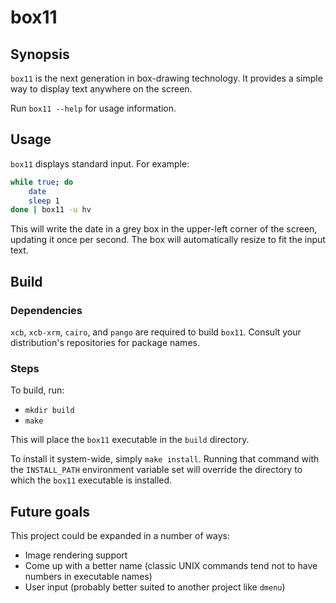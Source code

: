 box11
=====

## Synopsis

`box11` is the next generation in box-drawing technology. It provides a simple
way to display text anywhere on the screen.

Run `box11 --help` for usage information.

## Usage

`box11` displays standard input. For example:

```sh
while true; do 
    date
    sleep 1
done | box11 -u hv
```

This will write the date in a grey box in the upper-left corner of the screen,
updating it once per second. The box will automatically resize to fit the input
text.

## Build

### Dependencies

`xcb`, `xcb-xrm`, `cairo`, and `pango` are required to build `box11`. Consult
your distribution's repositories for package names.

### Steps

To build, run:

* `mkdir build`
* `make`

This will place the `box11` executable in the `build` directory. 

To install it system-wide, simply `make install`. Running that command with the
`INSTALL_PATH` environment variable set will override the directory to which
the `box11` executable is installed.

## Future goals

This project could be expanded in a number of ways:

* Image rendering support
* Come up with a better name (classic UNIX commands tend not to have numbers in executable names)
* User input (probably better suited to another project like `dmenu`)
